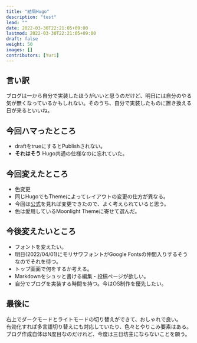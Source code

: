 ```yaml
---
title: "結局Hugo"
description: "test"
lead: ""
date: 2022-03-30T22:21:05+09:00
lastmod: 2022-03-30T22:21:05+09:00
draft: false
weight: 50
images: []
contributors: [Yuri]
---
```


## 言い訳
ブログは一から自分で実装したほうがいいと思うのだけど、明日には自分のやる気が無くなっているかもしれない。そのうち、自分で実装したものに置き換える日が来るといいね。  

## 今回ハマったところ
- draftをtrueにするとPublishされない。
- **それはそう** Hugo共通の仕様なのに忘れていた。

## 今回変えたところ
- 色変更
- 同じHugoでもThemeによってレイアウトの変更の仕方が異なる。
- 今回は[公式](https://getdoks.org/docs/recipes/layouts/)を見れば変更できたので、よく考えられていると思う。  
- 色は愛用しているMoonlight Themeに寄せて選んだ。

## 今後変えたいところ
- フォントを変えたい。
- 明日(2022/04/01)にモリサワフォントがGoogle Fontsの仲間入りするそうなのでそれを待つ。
- トップ画面で何をするか考える。
- Markdownをシュッと書ける編集・投稿ページが欲しい。
- 自分でブログを実装する時間を持つ。今はOS制作を優先したい。

## 最後に
右上でダークモードとライトモードの切り替えができて、おしゃれで良い。  
有効化すれば多言語切り替えにも対応していたり、色々とやりこみ要素はある。  
ブログ作成自体はN度目なのだけれど、今度は三日坊主にならないことを願う。  